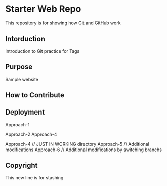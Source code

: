 # Starter Web Repo

This repository is for showing how Git and GitHub work

## Intorduction 
Introduction to Git practice for Tags
## Purpose

Sample website

## How to Contribute 

## Deployment
Approach-1

Approach-2
Approach-4

Approach-4 // JUST IN WORKING directory
Approach-5 // Additional modifications
Approach-6 // Additional modifications by switching branchs
## Copyright 
This new line is for stashing 